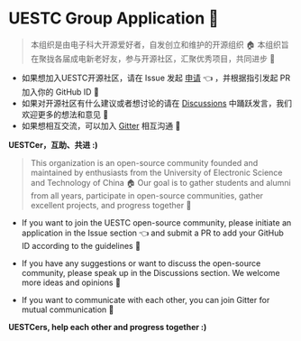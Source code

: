 # UESTC Group Application 👏

> 本组织是由电子科大开源爱好者，自发创立和维护的开源组织 🏠
> 本组织旨在聚拢各届成电新老好友，参与开源社区，汇聚优秀项目，共同进步 🚀

- 如果想加入UESTC开源社区，请在 Issue 发起 [申请](//github.com/uestcer/application/issues?utf8=%E2%9C%93&q=) 👈 ，并根据指引发起 PR 加入你的 GitHub ID 👀
- 如果对开源社区有什么建议或者想讨论的请在 [Discussions](https://github.com/uestcer/community/discussions) 中踊跃发言，我们欢迎更多的想法和意见 🤔
- 如果想相互交流，可以加入 [Gitter](https://gitter.im/uestc-community/community) 相互沟通 💬

**UESTCer，互助、共进 :)**

>This organization is an open-source community founded and maintained by enthusiasts from the University of Electronic Science and Technology of China 🏠 Our goal is to gather students and alumni from all years, participate in open-source communities, gather excellent projects, and progress together 🚀

- If you want to join the UESTC open-source community, please initiate an application in the Issue section 👈 and submit a PR to add your GitHub ID according to the guidelines 👀

- If you have any suggestions or want to discuss the open-source community, please speak up in the Discussions section. We welcome more ideas and opinions 🤔

- If you want to communicate with each other, you can join Gitter for mutual communication 💬

**UESTCers, help each other and progress together :)**
